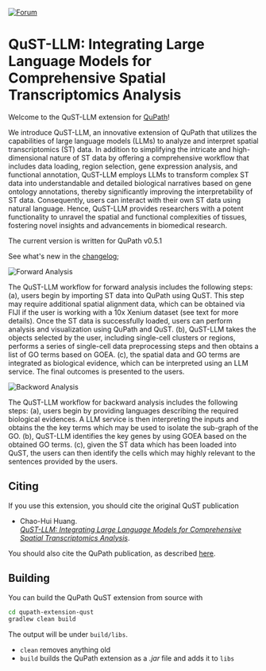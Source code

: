 [![Forum](https://img.shields.io/badge/forum-image.sc-green)](https://forum.image.sc/tag/qupath)

# QuST-LLM: Integrating Large Language Models for Comprehensive Spatial Transcriptomics Analysis

Welcome to the QuST-LLM extension for [QuPath](http://qupath.github.io)!

We introduce QuST-LLM, an innovative extension of QuPath that utilizes the capabilities of large language models (LLMs) to analyze and interpret spatial transcriptomics (ST) data. In addition to simplifying the intricate and high-dimensional nature of ST data by offering a comprehensive workflow that includes data loading, region selection, gene expression analysis, and functional annotation, QuST-LLM employs LLMs to transform complex ST data into understandable and detailed biological narratives based on gene ontology annotations, thereby significantly improving the interpretability of ST data. Consequently, users can interact with their own ST data using natural language. Hence, QuST-LLM provides researchers with a potent functionality to unravel the spatial and functional complexities of tissues, fostering novel insights and advancements in biomedical research.

The current version is written for QuPath v0.5.1

See what's new in the [changelog](CHANGELOG.md);

![Forward Analysis](./artifacts/qustllm_diagram1.png)

The QuST-LLM workflow for forward analysis includes the following steps: (a), users begin by importing ST data into QuPath using QuST. This step may require additional spatial alignment data, which can be obtained via FIJI if the user is working with a 10x Xenium dataset (see text for more details). Once the ST data is successfully loaded, users can perform analysis and visualization using QuPath and QuST. (b), QuST-LLM takes the objects selected by the user, including single-cell clusters or regions, performs a series of single-cell data preprocessing steps and then obtains a list of GO terms based on GOEA. (c), the spatial data and GO terms are integrated as biological evidence, which can be interpreted using an LLM service. The final outcomes is presented to the users.

![Backword Analysis](./artifacts/qustllm_diagram2.png)

The QuST-LLM workflow for backward analysis includes the following steps: (a), users begin by providing languages describing the required biological evidences. A LLM service is then interpreting the inputs and obtains the the key terms which may be used to isolate the sub-graph of the GO. (b), QuST-LLM identifies the key genes by using GOEA based on the obtained GO terms. (c), given the ST data which has been loaded into QuST, the users can then identify the cells which may highly relevant to the sentences provided by the users.


## Citing

If you use this extension, you should cite the original QuST publication

- Chao-Hui Huang.  
[*QuST-LLM: Integrating Large Language Models for Comprehensive Spatial Transcriptomics Analysis*](https://arxiv.org/pdf/2406.14307).  

You should also cite the QuPath publication, as described [here](https://qupath.readthedocs.io/en/stable/docs/intro/citing.html).


## Building

You can build the QuPath QuST extension from source with

```bash
cd qupath-extension-qust
gradlew clean build
```

The output will be under `build/libs`.

* `clean` removes anything old
* `build` builds the QuPath extension as a *.jar* file and adds it to `libs`
